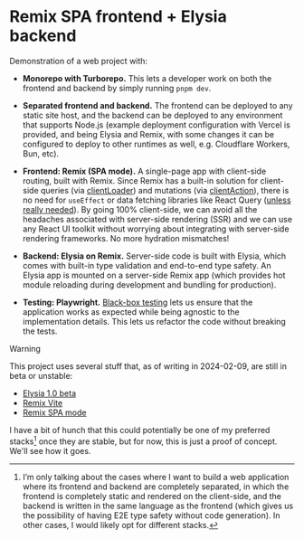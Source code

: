# Remix SPA frontend + Elysia backend

Demonstration of a web project with:

- **Monorepo with Turborepo.** This lets a developer work on both the frontend and backend by simply running `pnpm dev`.

- **Separated frontend and backend.** The frontend can be deployed to any static site host, and the backend can be deployed to any environment that supports Node.js (example deployment configuration with Vercel is provided, and being Elysia and Remix, with some changes it can be configured to deploy to other runtimes as well, e.g. Cloudflare Workers, Bun, etc).

- **Frontend: Remix (SPA mode).** A single-page app with client-side routing, built with Remix. Since Remix has a built-in solution for client-side queries (via [clientLoader](https://remix.run/docs/en/main/route/client-loader)) and mutations (via [clientAction](https://remix.run/docs/en/main/route/client-action)), there is no need for `useEffect` or data fetching libraries like React Query ([unless really needed](https://remix.run/docs/en/main/discussion/state-management#understanding-state-management-in-react)). By going 100% client-side, we can avoid all the headaches associated with server-side rendering (SSR) and we can use any React UI toolkit without worrying about integrating with server-side rendering frameworks. No more hydration mismatches!

- **Backend: Elysia on Remix.** Server-side code is built with Elysia, which comes with built-in type validation and end-to-end type safety. An Elysia app is mounted on a server-side Remix app (which provides hot module reloading during development and bundling for production).

- **Testing: Playwright.** [Black-box testing](https://www.youtube.com/watch?v=vbIWSwz8NxQ) lets us ensure that the application works as expected while being agnostic to the implementation details. This lets us refactor the code without breaking the tests.

> [!WARNING]
>
> This project uses several stuff that, as of writing in 2024-02-09, are still in beta or unstable:
>
> - [Elysia 1.0 beta](https://github.com/elysiajs/elysia/pull/465)
> - [Remix Vite](https://remix.run/docs/en/main/future/vite)
> - [Remix SPA mode](https://remix.run/docs/en/main/future/spa-mode)
>
> I have a bit of hunch that this could potentially be one of my preferred stacks[^prefer] once they are stable, but for now, this is just a proof of concept. We'll see how it goes.

[^prefer]: I’m only talking about the cases where I want to build a web application where its frontend and backend are completely separated, in which the frontend is completely static and rendered on the client-side, and the backend is written in the same language as the frontend (which gives us the possibility of having E2E type safety without code generation). In other cases, I would likely opt for different stacks.
